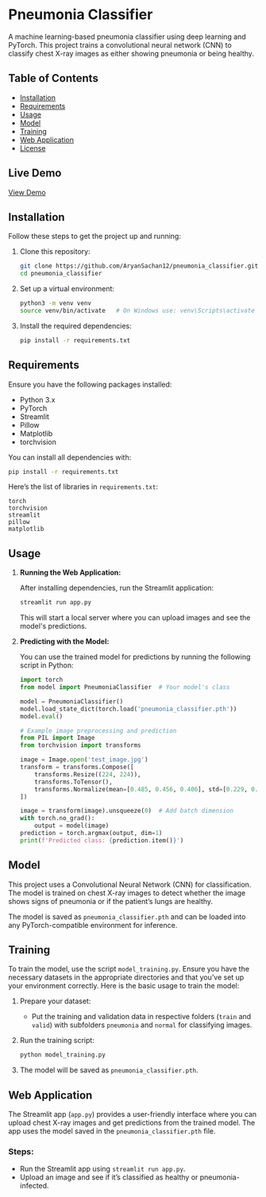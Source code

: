 # Pneumonia Classifier

A machine learning-based pneumonia classifier using deep learning and PyTorch. This project trains a convolutional neural network (CNN) to classify chest X-ray images as either showing pneumonia or being healthy.

## Table of Contents

- [Installation](#installation)
- [Requirements](#requirements)
- [Usage](#usage)
- [Model](#model)
- [Training](#training)
- [Web Application](#web-application)
- [License](#license)

## Live Demo
[View Demo](https://aryansachan12-pneumonia-classifier-app-cytodc.streamlit.app/)

## Installation

Follow these steps to get the project up and running:

1. Clone this repository:
    ```bash
    git clone https://github.com/AryanSachan12/pneumonia_classifier.git
    cd pneumonia_classifier
    ```

2. Set up a virtual environment:
    ```bash
    python3 -m venv venv
    source venv/bin/activate   # On Windows use: venv\Scripts\activate
    ```

3. Install the required dependencies:
    ```bash
    pip install -r requirements.txt
    ```

## Requirements

Ensure you have the following packages installed:

- Python 3.x
- PyTorch
- Streamlit
- Pillow
- Matplotlib
- torchvision

You can install all dependencies with:

```bash
pip install -r requirements.txt
````

Here’s the list of libraries in `requirements.txt`:

```
torch
torchvision
streamlit
pillow
matplotlib
```

## Usage

1. **Running the Web Application:**

   After installing dependencies, run the Streamlit application:

   ```bash
   streamlit run app.py
   ```

   This will start a local server where you can upload images and see the model's predictions.

2. **Predicting with the Model:**

   You can use the trained model for predictions by running the following script in Python:

   ```python
   import torch
   from model import PneumoniaClassifier  # Your model's class

   model = PneumoniaClassifier()
   model.load_state_dict(torch.load('pneumonia_classifier.pth'))
   model.eval()

   # Example image preprocessing and prediction
   from PIL import Image
   from torchvision import transforms

   image = Image.open('test_image.jpg')
   transform = transforms.Compose([
       transforms.Resize((224, 224)),
       transforms.ToTensor(),
       transforms.Normalize(mean=[0.485, 0.456, 0.406], std=[0.229, 0.224, 0.225])
   ])

   image = transform(image).unsqueeze(0)  # Add batch dimension
   with torch.no_grad():
       output = model(image)
   prediction = torch.argmax(output, dim=1)
   print(f'Predicted class: {prediction.item()}')
   ```

## Model

This project uses a Convolutional Neural Network (CNN) for classification. The model is trained on chest X-ray images to detect whether the image shows signs of pneumonia or if the patient’s lungs are healthy.

The model is saved as `pneumonia_classifier.pth` and can be loaded into any PyTorch-compatible environment for inference.

## Training

To train the model, use the script `model_training.py`. Ensure you have the necessary datasets in the appropriate directories and that you’ve set up your environment correctly. Here is the basic usage to train the model:

1. Prepare your dataset:

   * Put the training and validation data in respective folders (`train` and `valid`) with subfolders `pneumonia` and `normal` for classifying images.

2. Run the training script:

   ```bash
   python model_training.py
   ```

3. The model will be saved as `pneumonia_classifier.pth`.

## Web Application

The Streamlit app (`app.py`) provides a user-friendly interface where you can upload chest X-ray images and get predictions from the trained model. The app uses the model saved in the `pneumonia_classifier.pth` file.

### Steps:

* Run the Streamlit app using `streamlit run app.py`.
* Upload an image and see if it’s classified as healthy or pneumonia-infected.
